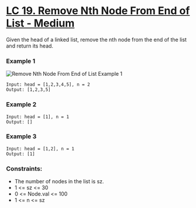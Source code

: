 # [LC 19. Remove Nth Node From End of List - Medium](https://leetcode.com/problems/remove-nth-node-from-end-of-list/)

Given the head of a linked list, remove the nth node from the end of the list and return its head.


### Example 1

![Remove Nth Node From End of List Example 1](https://assets.leetcode.com/uploads/2020/10/03/remove_ex1.jpg)  

```
Input: head = [1,2,3,4,5], n = 2
Output: [1,2,3,5]
```

### Example 2

```
Input: head = [1], n = 1
Output: []
```

### Example 3

```
Input: head = [1,2], n = 1
Output: [1]
```

### Constraints:

- The number of nodes in the list is sz.
- 1 <= sz <= 30
- 0 <= Node.val <= 100
- 1 <= n <= sz